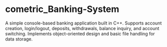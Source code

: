 # cometric_Banking-System
A simple console-based banking application built in C++. Supports account creation, login/logout, deposits, withdrawals, balance inquiry, and account switching. Implements object-oriented design and basic file handling for data storage.
